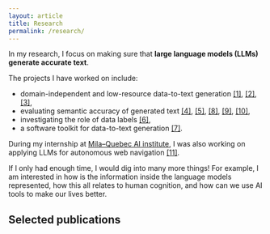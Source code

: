 ```yaml
---
layout: article
title: Research
permalink: /research/
---
```


In my research, I focus on making sure that **large language models (LLMs) generate accurate text**.

The projects I have worked on include:
- domain-independent and low-resource data-to-text generation [[1]](#d2t-llm), [[2]](#neural_pipeline), [[3]](#iterative_editing),
- evaluating semantic accuracy of generated text [[4]](#text_in_context), [[5]](#semacc), [[8]](#factgenie), [[9]](#d2t-llm), [[10]](#llm-span-annot),
- investigating the role of data labels [[6]](#rel2text),
- a software toolkit for data-to-text generation [[7]](#tabgenie).

During my internship at [Mila–Quebec AI institute](https://mila.quebec/), I was also working on applying LLMs for autonomous web navigation [[11]](#weblinx).

If I only had enough time, I would dig into many more things! For example, I am interested in how is the information inside the language models represented, how this all relates to human cognition, and how can we use AI tools to make our lives better.

## Selected publications
<!-- See my **<img src="/assets/icons/scholar.png" style="display: inline"> [Google Scholar](https://scholar.google.cz/citations?user=6NnuRB8AAAAJ)** profile for the full list of my publications. -->
